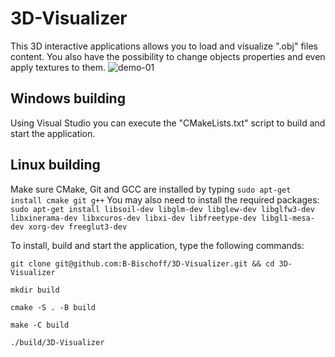 # 3D-Visualizer
This 3D interactive applications allows you to load and visualize ".obj" files content.
You also have the possibility to change objects properties and even apply textures to them.
![demo-01](https://user-images.githubusercontent.com/79707661/187076055-c2d550ef-ac46-4d9c-8461-3c2d6dfa0d6d.png)

## Windows building
Using Visual Studio you can execute the "CMakeLists.txt" script to build and start the application.

## Linux building
Make sure CMake, Git and GCC are installed by typing `sudo apt-get install cmake git g++`
You may also need to install the required packages: `sudo apt-get install libsoil-dev libglm-dev libglew-dev libglfw3-dev libxinerama-dev libxcuros-dev libxi-dev libfreetype-dev libgl1-mesa-dev xorg-dev freeglut3-dev`

To install, build and start the application, type the following commands:

`git clone git@github.com:B-Bischoff/3D-Visualizer.git && cd 3D-Visualizer`

`mkdir build`

`cmake -S . -B build`

`make -C build`

`./build/3D-Visualizer`

